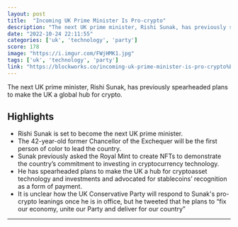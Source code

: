 ```yaml
---
layout: post
title:  "Incoming UK Prime Minister Is Pro-crypto"
description: "The next UK prime minister, Rishi Sunak, has previously spearheaded plans to make the UK a global hub for crypto."
date: "2022-10-24 22:11:55"
categories: ['uk', 'technology', 'party']
score: 178
image: "https://i.imgur.com/FWjHMK1.jpg"
tags: ['uk', 'technology', 'party']
link: "https://blockworks.co/incoming-uk-prime-minister-is-pro-crypto%EF%BF%BC/"
---
```


The next UK prime minister, Rishi Sunak, has previously spearheaded plans to make the UK a global hub for crypto.

## Highlights

- Rishi Sunak is set to become the next UK prime minister.
- The 42-year-old former Chancellor of the Exchequer will be the first person of color to lead the country.
- Sunak previously asked the Royal Mint to create NFTs to demonstrate the country’s commitment to investing in cryptocurrency technology.
- He has spearheaded plans to make the UK a hub for cryptoasset technology and investments and advocated for stablecoins’ recognition as a form of payment.
- It is unclear how the UK Conservative Party will respond to Sunak's pro-crypto leanings once he is in office, but he tweeted that he plans to “fix our economy, unite our Party and deliver for our country”

---
